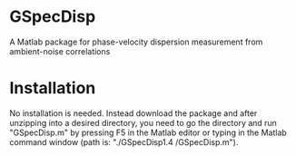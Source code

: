 # GSpecDisp
A Matlab package for phase-velocity dispersion measurement from ambient-noise correlations




# Installation
No installation is needed. Instead download the package and after unzipping into a desired directory, you need to go the directory and run "GSpecDisp.m" by pressing F5 in the Matlab editor or typing in the Matlab command window (path is: "./GSpecDisp1.4
/GSpecDisp.m").

